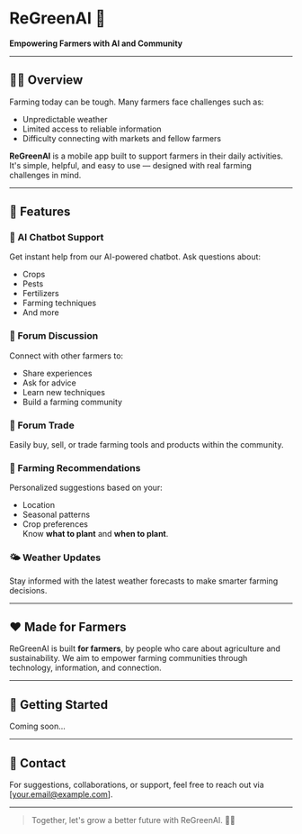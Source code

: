 # ReGreenAI 🌱

**Empowering Farmers with AI and Community**

---

## 🧑‍🌾 Overview

Farming today can be tough. Many farmers face challenges such as:
- Unpredictable weather
- Limited access to reliable information
- Difficulty connecting with markets and fellow farmers

**ReGreenAI** is a mobile app built to support farmers in their daily activities. It's simple, helpful, and easy to use — designed with real farming challenges in mind.

---

## 📱 Features

### 🤖 AI Chatbot Support
Get instant help from our AI-powered chatbot. Ask questions about:
- Crops
- Pests
- Fertilizers
- Farming techniques
- And more

### 💬 Forum Discussion
Connect with other farmers to:
- Share experiences
- Ask for advice
- Learn new techniques
- Build a farming community

### 🔄 Forum Trade
Easily buy, sell, or trade farming tools and products within the community.

### 🌾 Farming Recommendations
Personalized suggestions based on your:
- Location
- Seasonal patterns
- Crop preferences  
Know **what to plant** and **when to plant**.

### 🌤️ Weather Updates
Stay informed with the latest weather forecasts to make smarter farming decisions.

---

## ❤️ Made for Farmers
ReGreenAI is built **for farmers**, by people who care about agriculture and sustainability. We aim to empower farming communities through technology, information, and connection.

---

## 🚀 Getting Started
Coming soon...

---

## 📧 Contact
For suggestions, collaborations, or support, feel free to reach out via [your.email@example.com].

---

> Together, let's grow a better future with ReGreenAI. 🌾🌱
